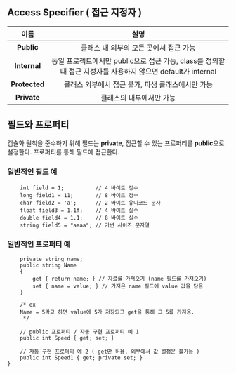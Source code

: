 ## Access Specifier ( 접근 지정자 )
|이름|설명|
|:---:|:---:|
|**Public**|클래스 내 외부의 모든 곳에서 접근 가능|
|**Internal**|동일 프로젝트에서만 public으로 접근 가능, class를 정의할 때 접근 지정자를 사용하지 않으면 default가 internal|
|**Protected**|클래스 외부에서 접근 불가, 파생 클래스에서만 가능|
|**Private**|클래스의 내부에서만 가능|


## 필드와 프로퍼티
캡슐화 원칙을 준수하기 위해 필드는 **private**, 접근할 수 있는 프로퍼티를 **public**으로 설정한다. 프로퍼티를 통해 필드에 접근한다.


### 일반적인 필드 예
 ```
     int field = 1;          // 4 바이트 정수
     long field1 = 11;       // 8 바이트 정수
     char field2 = 'a';      // 2 바이트 유니코드 문자
     float field3 = 1.1f;    // 4 바이트 실수
     double field4 = 1.1;    // 8 바이트 실수
     string field5 = "aaaa"; // 가변 사이즈 문자열
```

### 일반적인 프로퍼티 예

        private string name;
        public string Name
        {
            get { return name; } // 자료를 가져오기 (name 필드를 가져오기)
            set { name = value; } // 가져온 name 필드에 value 값을 담음
        }

        /* ex
        Name = 5라고 하면 value에 5가 저장되고 get을 통해 그 5를 가져옴.
         */ 

        // public 프로퍼티 / 자동 구현 프로퍼티 예 1
        public int Speed { get; set; }

        // 자동 구현 프로퍼티 예 2 ( get만 허용, 외부에서 값 설정은 불가능 )
        public int Speed1 { get; private set; }
    }
